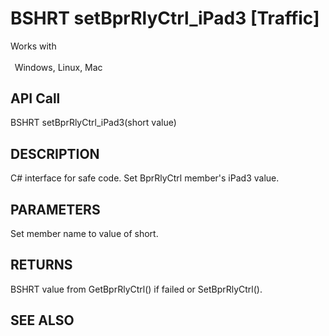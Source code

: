 # BSHRT setBprRlyCtrl_iPad3 [Traffic]

Works with <p class="s1" style="padding-top: 2pt;padding-left: 5pt;text-indent: 0pt;text-align: left;"><a name="bookmark388">&zwnj;</a>Windows, Linux, Mac</p>

## API Call
BSHRT setBprRlyCtrl_iPad3(short value)
## DESCRIPTION
C# interface for safe code. Set BprRlyCtrl member&#39;s iPad3 value.

## PARAMETERS
Set member name to value of short.

## RETURNS
BSHRT value from GetBprRlyCtrl() if failed or SetBprRlyCtrl().

## SEE ALSO

